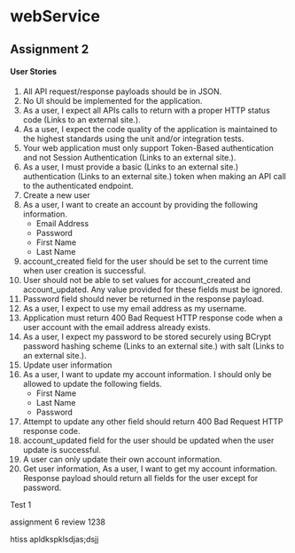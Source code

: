 # webService

## Assignment 2
#### User Stories
1. All API request/response payloads should be in JSON.
2. No UI should be implemented for the application.
3. As a user, I expect all APIs calls to return with a proper HTTP status code (Links to an external site.).
4. As a user, I expect the code quality of the application is maintained to the highest standards using the unit and/or integration tests.
5. Your web application must only support Token-Based authentication and not Session Authentication (Links to an external site.).
6. As a user, I must provide a basic (Links to an external site.) authentication (Links to an external site.) token when making an API call to the authenticated endpoint.
7. Create a new user
8. As a user, I want to create an account by providing the following information.
    - Email Address
    - Password
    - First Name
    - Last Name
10. account_created field for the user should be set to the current time when user creation is successful.
9. User should not be able to set values for account_created and account_updated. Any value provided for these fields must be ignored.
11. Password field should never be returned in the response payload.
12. As a user, I expect to use my email address as my username.
13. Application must return 400 Bad Request HTTP response code when a user account with the email address already exists.
14. As a user, I expect my password to be stored securely using BCrypt password hashing scheme (Links to an external site.) with salt (Links to an external site.).
15. Update user information
16. As a user, I want to update my account information. I should only be allowed to update the following fields.
    - First Name
    - Last Name
    - Password
17. Attempt to update any other field should return 400 Bad Request HTTP response code.
18. account_updated field for the user should be updated when the user update is successful.
19. A user can only update their own account information.
20. Get user information, As a user, I want to get my account information. Response payload should return all fields for the user except for password.

Test 1

assignment 6 review 1238

htiss apldkspklsdjas;dsjj
